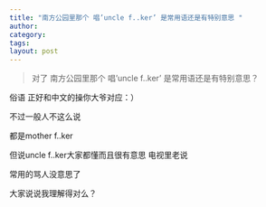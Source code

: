 ```yaml
---
title: "南方公园里那个 唱’uncle f..ker’ 是常用语还是有特别意思 "
author:
category: 
tags: 
layout: post
---
```

<blockquote>

对了 南方公园里那个 唱’uncle f..ker’ 是常用语还是有特别意思？

</blockquote>

俗语 正好和中文的操你大爷对应：）

不过一般人不这么说

都是mother f..ker

但说uncle f..ker大家都懂而且很有意思 电视里老说

常用的骂人没意思了

大家说说我理解得对么？

